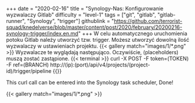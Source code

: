 +++
date = "2020-02-16"
title = "Synology-Nas: Konfigurowanie wyzwalaczy Gitlab"
difficulty = "level-1"
tags = ["git", "gitlab", "gitlab-runner", "Synology", "trigger"]
githublink = "https://github.com/terrorist-squad/knedelverse/blob/master/content/post/2020/february/20200216-synology-trigger/index.en.md"
+++
W celu automatycznego uruchomienia potoku Gitlab należy utworzyć tzw. trigger. Możesz utworzyć dowolną ilość wyzwalaczy w ustawieniach projektu.
{{< gallery match="images/1/*.png" >}}
Wyzwalacze te wyglądają następująco. Oczywiście, (placeholders) muszą zostać zastąpione.
{{< terminal >}}
curl -X POST -F token=(TOKEN) -F ref=(BRANCH) http://(ip):(port)/api/v4/projects/(project-id)/trigger/pipeline
{{</terminal >}}

This curl call can be entered into the Synology task scheduler, Done!

{{< gallery match="images/1/*.png" >}}